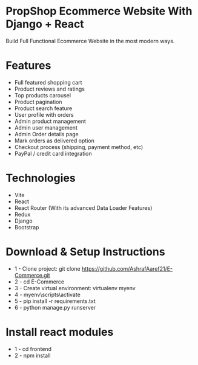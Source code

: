 # PropShop Ecommerce Website With Django + React


Build Full Functional Ecommerce Website in the most modern ways.


# Features
* Full featured shopping cart
* Product reviews and ratings
* Top products carousel
* Product pagination
* Product search feature
* User profile with orders
* Admin product management
* Admin user management
* Admin Order details page
* Mark orders as delivered option
* Checkout process (shipping, payment method, etc)
* PayPal / credit card integration


# Technologies
* Vite
* React
* React Router (With its advanced Data Loader Features)
* Redux
* Django
* Bootstrap

# Download & Setup Instructions

* 1 - Clone project: git clone https://github.com/AshrafAaref21/E-Commerce.git
* 2 - cd E-Commerce
* 3 - Create virtual environment: virtualenv myenv
* 4 - myenv\scripts\activate
* 5 - pip install -r requirements.txt
* 6 - python manage.py runserver

# Install react modules
* 1 - cd frontend
* 2 - npm install
